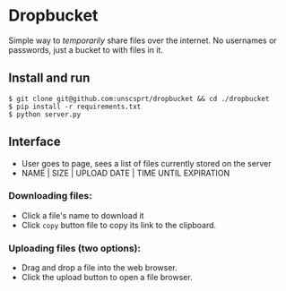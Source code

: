 # Dropbucket
Simple way to _temporarily_ share files over the internet. No usernames or passwords, just a bucket to with files in it.


## Install and run

    $ git clone git@github.com:unscsprt/dropbucket && cd ./dropbucket
    $ pip install -r requirements.txt
    $ python server.py


## Interface
- User goes to page, sees a list of files currently stored on the server
- NAME | SIZE | UPLOAD DATE | TIME UNTIL EXPIRATION

### Downloading files:
- Click a file's name to download it
- Click `copy` button file to copy its link to the clipboard.

### Uploading files (two options):
- Drag and drop a file into the web browser.
- Click the upload button to open a file browser.
